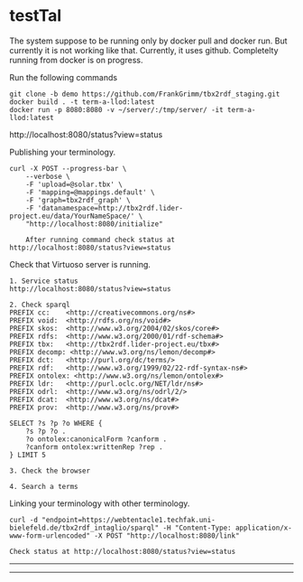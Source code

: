 # testTal
The system suppose to be running only by docker pull and docker run. But currently it is not working like that. Currently, it uses github. Completelty running from docker is on progress.

Run the following commands
```
git clone -b demo https://github.com/FrankGrimm/tbx2rdf_staging.git
docker build . -t term-a-llod:latest
docker run -p 8080:8080 -v ~/server/:/tmp/server/ -it term-a-llod:latest

```
http://localhost:8080/status?view=status

Publishing your terminology.

```
curl -X POST --progress-bar \
    --verbose \
    -F 'upload=@solar.tbx' \
    -F 'mapping=@mappings.default' \
    -F 'graph=tbx2rdf_graph' \
    -F 'datanamespace=http://tbx2rdf.lider-project.eu/data/YourNameSpace/' \
    "http://localhost:8080/initialize"
    
    After running command check status at http://localhost:8080/status?view=status

```
Check that Virtuoso server is running.

```
1. Service status
http://localhost:8080/status?view=status

2. Check sparql
PREFIX cc:    <http://creativecommons.org/ns#> 
PREFIX void:  <http://rdfs.org/ns/void#> 
PREFIX skos:  <http://www.w3.org/2004/02/skos/core#> 
PREFIX rdfs:  <http://www.w3.org/2000/01/rdf-schema#> 
PREFIX tbx:   <http://tbx2rdf.lider-project.eu/tbx#> 
PREFIX decomp: <http://www.w3.org/ns/lemon/decomp#> 
PREFIX dct:   <http://purl.org/dc/terms/> 
PREFIX rdf:   <http://www.w3.org/1999/02/22-rdf-syntax-ns#> 
PREFIX ontolex: <http://www.w3.org/ns/lemon/ontolex#> 
PREFIX ldr:   <http://purl.oclc.org/NET/ldr/ns#> 
PREFIX odrl:  <http://www.w3.org/ns/odrl/2/> 
PREFIX dcat:  <http://www.w3.org/ns/dcat#> 
PREFIX prov:  <http://www.w3.org/ns/prov#> 

SELECT ?s ?p ?o WHERE { 
    ?s ?p ?o .
    ?o ontolex:canonicalForm ?canform .
    ?canform ontolex:writtenRep ?rep .
} LIMIT 5

3. Check the browser

4. Search a terms

```

Linking your terminology with other terminology.

```
curl -d "endpoint=https://webtentacle1.techfak.uni-bielefeld.de/tbx2rdf_intaglio/sparql" -H "Content-Type: application/x-www-form-urlencoded" -X POST "http://localhost:8080/link"

Check status at http://localhost:8080/status?view=status
```


---



---
